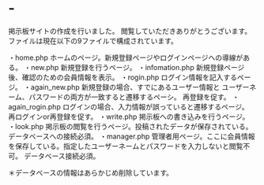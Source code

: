 # -
掲示板サイトの作成を行いました。
閲覧していただきありがとうございます。
ファイルは現在以下の9ファイルで構成されています。

・home.php
ホームのページ。新規登録ページやログインページへの導線がある。
・new.php
新規登録を行うページ。
・infomation.php
新規登録ページ後、確認のための会員情報を表示。
・rogin.php
ログイン情報を記入するページ。
・again_new.php
新規登録の場合、すでにあるユーザー情報と
ユーザーネーム、パスワードの両方が一致すると遷移するペーシ。
再登録を促す。
・again_rogin.php
ログインの場合、入力情報が誤っていると遷移するページ。
再ログインor再登録を促す。
・write.php
掲示板への書き込みを行うページ。
・look.php
掲示板の閲覧を行うページ。投稿されたデータが保存されている。データベースへの接続必須。
・manager.php
管理者用ページ。ここに会員情報を保存している。指定したユーザーネームとパスワードを入力しないと閲覧不可。
データベース接続必須。

＊データベースの情報はあらかじめ削除しています。
